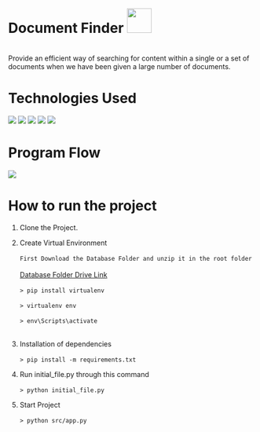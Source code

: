 # Document Finder <img src=https://user-images.githubusercontent.com/82633814/219828376-ae4aa92f-4431-4af2-bab5-1ccb6aa58847.gif height="50px" width="50px">

<br>
Provide an efficient way of searching for content within a single or a set of documents when we have been given a large number of documents.

# Technologies Used

<p float = "left">
<img src="https://img.shields.io/badge/Flask-000000?style=for-the-badge&logo=flask&logoColor=white"/>
<img src="https://img.shields.io/badge/SQLite-07405E?style=for-the-badge&logo=sqlite&logoColor=white"/>  
<img src = "https://img.shields.io/badge/javascript-%23323330.svg?style=for-the-badge&logo=javascript&logoColor=%23F7DF1E"/>  
<img src="https://img.shields.io/badge/css3-%231572B6.svg?style=for-the-badge&logo=css3&logoColor=white" />
<img src="https://img.shields.io/badge/html5-%23E34F26.svg?style=for-the-badge&logo=html5&logoColor=white" />
 
</p>

# Program Flow

<img src="https://user-images.githubusercontent.com/82633814/219828833-4287e7bf-346f-4481-bf82-c89263b85a01.png">

# How to run the project

1. Clone the Project.
2. Create Virtual Environment
   <br></br>
   `First Download the Database Folder and unzip it in the root folder`
   <br></br>
   <a href="https://drive.google.com/file/d/10cdnh8hjFFua4_ViTboDpbH4Rf1h-Qrs/view?usp=share_link">Database Folder Drive Link</a>
   <br></br>
   `> pip install virtualenv`
   <br></br>
   `> virtualenv env`
   <br></br>
   `> env\Scripts\activate`
   <br></br>
3. Installation of dependencies
   <br></br>
   `> pip install -m requirements.txt`

4. Run initial_file.py through this command
   <br></br>
   `> python initial_file.py`

5. Start Project
   <br></br>
   `> python src/app.py`
